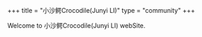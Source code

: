 +++
title = "小沙鳄Crocodile(Junyi LI)"
type = "community"
+++

Welcome to 小沙鳄Crocodile(Junyi LI) webSite.
